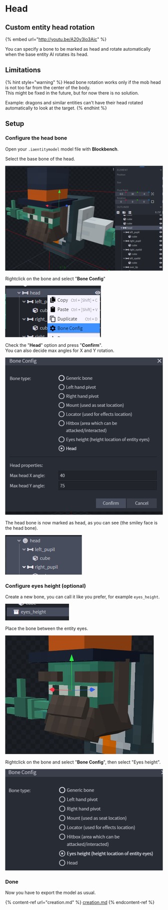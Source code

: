 # Head

## Custom entity head rotation

{% embed url="http://youtu.be/A20y3lo3Aic" %}

You can specify a bone to be marked as head and rotate automatically when the base entity AI rotates its head.

## Limitations

{% hint style="warning" %}
Head bone rotation works only if the mob head is not too far from the center of the body.\
This might be fixed in the future, but for now there is no solution.

Example: dragons and similar entities can't have their head rotated automatically to look at the target.
{% endhint %}

## Setup

### Configure the head bone

Open your `.iaentitymodel` model file with **Blockbench**.

Select the base bone of the head.

![](<../../../../.gitbook/assets/image (171).png>)

Rightclick on the bone and select "**Bone Config**"

![](<../../../../.gitbook/assets/image (93).png>)

Check the "**Head**" option and press "**Confirm**".\
You can also decide max angles for X and Y rotation.

![](<../../../../.gitbook/assets/image (152).png>)

The head bone is now marked as head, as you can see (the smiley face is the head bone).

![](<../../../../.gitbook/assets/image (65).png>)

### Configure eyes height (optional)

Create a new bone, you can call it like you prefer, for example `eyes_height`.

![](<../../../../.gitbook/assets/image (84).png>)

Place the bone between the entity eyes.

![](<../../../../.gitbook/assets/image (50).png>)

Rightclick on the bone and select "**Bone Config**", then select "Eyes height".

![](<../../../../.gitbook/assets/image (158).png>)

### Done

Now you have to export the model as usual.

{% content-ref url="creation.md" %}
[creation.md](creation.md)
{% endcontent-ref %}

